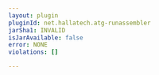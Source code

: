 ```yaml
---
layout: plugin
pluginId: net.hallatech.atg-runassembler
jarSha1: INVALID
isJarAvailable: false
error: NONE
violations: []

---
```

